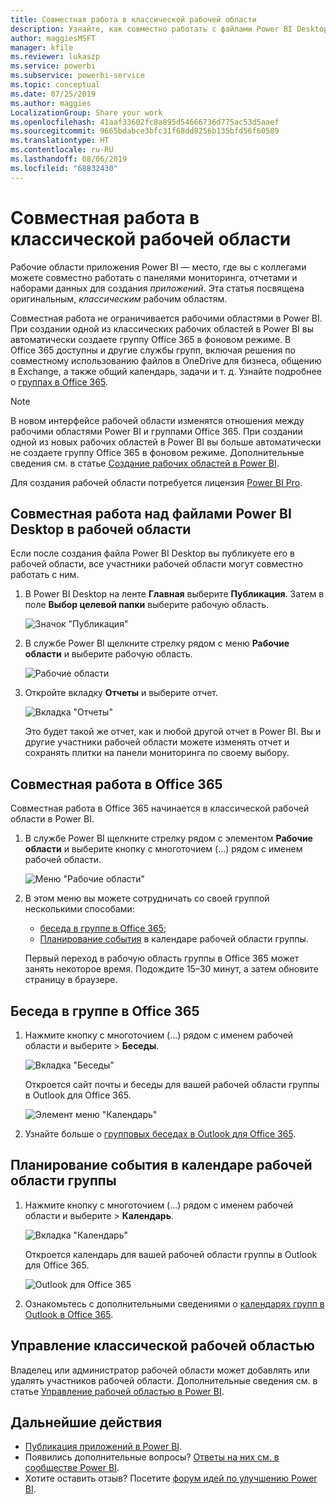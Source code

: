 ```yaml
---
title: Совместная работа в классической рабочей области
description: Узнайте, как совместно работать с файлами Power BI Desktop в рабочей области, используя такие возможности службы Office 365, как предоставление общего доступа к файлам в OneDrive для бизнеса, общение в Exchange, календарь и задачи.
author: maggiesMSFT
manager: kfile
ms.reviewer: lukaszp
ms.service: powerbi
ms.subservice: powerbi-service
ms.topic: conceptual
ms.date: 07/25/2019
ms.author: maggies
LocalizationGroup: Share your work
ms.openlocfilehash: 41aaf33602fc8a895d54666736d775ac53d5aaef
ms.sourcegitcommit: 9665bdabce3bfc31f68dd8256b135bfd56f60589
ms.translationtype: HT
ms.contentlocale: ru-RU
ms.lasthandoff: 08/06/2019
ms.locfileid: "68832430"
---
```

# <a name="collaborate-in-a-classic-workspace"></a>Совместная работа в классической рабочей области
Рабочие области приложения Power BI — место, где вы с коллегами можете совместно работать с панелями мониторинга, отчетами и наборами данных для создания *приложений*. Эта статья посвящена оригинальным, *классическим* рабочим областям.  

Совместная работа не ограничивается рабочими областями в Power BI. При создании одной из классических рабочих областей в Power BI вы автоматически создаете группу Office 365 в фоновом режиме. В Office 365 доступны и другие службы групп, включая решения по совместному использованию файлов в OneDrive для бизнеса, общению в Exchange, а также общий календарь, задачи и т. д. Узнайте подробнее о [группах в Office 365](https://support.office.com/article/Create-a-group-in-Office-365-7124dc4c-1de9-40d4-b096-e8add19209e9).

> [!NOTE]
> В новом интерфейсе рабочей области изменятся отношения между рабочими областями Power BI и группами Office 365. При создании одной из новых рабочих областей в Power BI вы больше автоматически не создаете группу Office 365 в фоновом режиме. Дополнительные сведения см. в статье [Создание рабочих областей в Power BI](service-create-the-new-workspaces.md).

Для создания рабочей области потребуется лицензия [Power BI Pro](service-features-license-type.md).

## <a name="collaborate-on-power-bi-desktop-files-in-a-workspace"></a>Совместная работа над файлами Power BI Desktop в рабочей области
Если после создания файла Power BI Desktop вы публикуете его в рабочей области, все участники рабочей области могут совместно работать с ним.

1. В Power BI Desktop на ленте **Главная** выберите **Публикация**. Затем в поле **Выбор целевой папки** выберите рабочую область.
   
    ![Значок "Публикация"](media/service-collaborate-power-bi-workspace/power-bi-group-publish-pbix.png)
2. В службе Power BI щелкните стрелку рядом с меню **Рабочие области** и выберите рабочую область.
   
    ![Рабочие области](media/service-collaborate-power-bi-workspace/power-bi-workspace-nav-arrow.png)
3. Откройте вкладку **Отчеты** и выберите отчет.
   
    ![Вкладка "Отчеты"](media/service-collaborate-power-bi-workspace/power-bi-workspace-report.png)
   
    Это будет такой же отчет, как и любой другой отчет в Power BI. Вы и другие участники рабочей области можете изменять отчет и сохранять плитки на панели мониторинга по своему выбору.

## <a name="collaborate-in-office-365"></a>Совместная работа в Office 365
Совместная работа в Office 365 начинается в классической рабочей области в Power BI.

1. В службе Power BI щелкните стрелку рядом с элементом **Рабочие области** и выберите кнопку с многоточием (…) рядом с именем рабочей области. 
   
   ![Меню "Рабочие области"](media/service-collaborate-power-bi-workspace/power-bi-app-ellipsis.png)
2. В этом меню вы можете сотрудничать со своей группой несколькими способами: 
   
   * [беседа в группе в Office 365](#have-a-group-conversation-in-office-365);
   * [Планирование события](#schedule-an-event-on-the-group-workspace-calendar) в календаре рабочей области группы.
   
   Первый переход в рабочую область группы в Office 365 может занять некоторое время. Подождите 15–30 минут, а затем обновите страницу в браузере.

## <a name="have-a-group-conversation-in-office-365"></a>Беседа в группе в Office 365
1. Нажмите кнопку с многоточием (…) рядом с именем рабочей области и выберите \> **Беседы**. 
   
    ![Вкладка "Беседы"](media/service-collaborate-power-bi-workspace/power-bi-app-ellipsis.png)
   
   Откроется сайт почты и беседы для вашей рабочей области группы в Outlook для Office 365.
   
   ![Элемент меню "Календарь"](media/service-collaborate-power-bi-workspace/pbi_grps_o365convo.png)
2. Узнайте больше о [групповых беседах в Outlook для Office 365](https://support.office.com/Article/Have-a-group-conversation-a0482e24-a769-4e39-a5ba-a7c56e828b22).

## <a name="schedule-an-event-on-the-group-workspace-calendar"></a>Планирование события в календаре рабочей области группы
1. Нажмите кнопку с многоточием (…) рядом с именем рабочей области и выберите \> **Календарь**. 
   
   ![Вкладка "Календарь"](media/service-collaborate-power-bi-workspace/power-bi-app-ellipsis.png)
   
   Откроется календарь для вашей рабочей области группы в Outlook для Office 365.
   
   ![Outlook для Office 365](media/service-collaborate-power-bi-workspace/pbi_grps_o365_calendar.png)
2. Ознакомьтесь с дополнительными сведениями о [календарях групп в Outlook в Office 365](https://support.office.com/Article/Add-edit-and-subscribe-to-group-events-0cf1ad68-1034-4306-b367-d75e9818376a).

## <a name="manage-a-classic-workspace"></a>Управление классической рабочей областью
Владелец или администратор рабочей области может добавлять или удалять участников рабочей области. Дополнительные сведения см. в статье [Управление рабочей областью в Power BI](service-manage-app-workspace-in-power-bi-and-office-365.md).

## <a name="next-steps"></a>Дальнейшие действия
* [Публикация приложений в Power BI](service-create-distribute-apps.md).
* Появились дополнительные вопросы? [Ответы на них см. в сообществе Power BI](http://community.powerbi.com/).
* Хотите оставить отзыв? Посетите [форум идей по улучшению Power BI](https://ideas.powerbi.com/forums/265200-power-bi).

